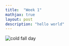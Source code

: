 ```yaml
---
title:  "Week 1"
mathjax: true
layout: post
description: "hello world"
---
```

![cold fall day](https://cache.desktopnexus.com/thumbseg/2420/2420494-bigthumbnail.jpg)
